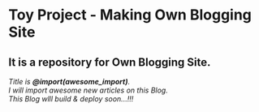 # Toy Project - Making Own Blogging Site

## It is a repository for Own Blogging Site. <br />  
_Title is <b>@_import(awesome_import)</b>._
<br /> I will import awesome new articles on this Blog. <br />
This Blog wlll build & deploy soon...!!!_
